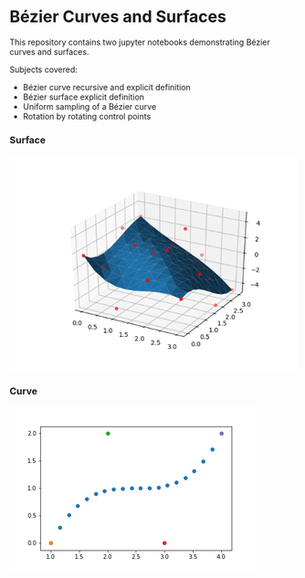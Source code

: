 # Bézier Curves and Surfaces
This repository contains two jupyter notebooks demonstrating Bézier curves and surfaces. 

Subjects covered: 

* Bézier curve recursive and explicit definition
* Bézier surface explicit definition
* Uniform sampling of a Bézier curve
* Rotation by rotating control points

### Surface
![surface](surface.png)

### Curve
![curve](curve.png)
